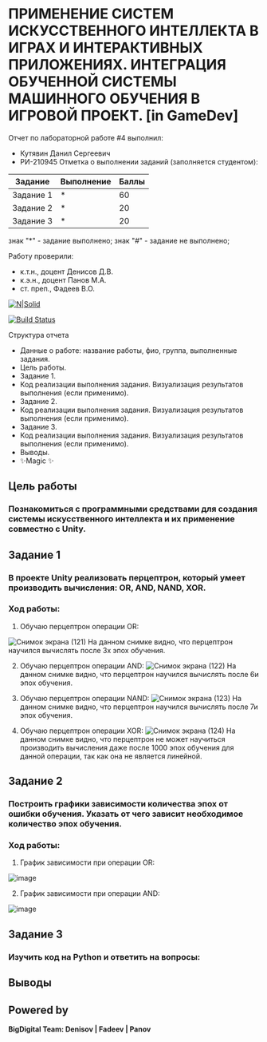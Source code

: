 # ПРИМЕНЕНИЕ СИСТЕМ ИСКУССТВЕННОГО ИНТЕЛЛЕКТА В ИГРАХ И ИНТЕРАКТИВНЫХ ПРИЛОЖЕНИЯХ. ИНТЕГРАЦИЯ ОБУЧЕННОЙ СИСТЕМЫ МАШИННОГО ОБУЧЕНИЯ В ИГРОВОЙ ПРОЕКТ. [in GameDev]
Отчет по лабораторной работе #4 выполнил:
- Кутявин Данил Сергеевич
- РИ-210945
Отметка о выполнении заданий (заполняется студентом):

| Задание | Выполнение | Баллы |
| ------ | ------ | ------ |
| Задание 1 | * | 60 |
| Задание 2 | * | 20 |
| Задание 3 | * | 20 |

знак "*" - задание выполнено; знак "#" - задание не выполнено;

Работу проверили:
- к.т.н., доцент Денисов Д.В.
- к.э.н., доцент Панов М.А.
- ст. преп., Фадеев В.О.

[![N|Solid](https://cldup.com/dTxpPi9lDf.thumb.png)](https://nodesource.com/products/nsolid)

[![Build Status](https://travis-ci.org/joemccann/dillinger.svg?branch=master)](https://travis-ci.org/joemccann/dillinger)

Структура отчета

- Данные о работе: название работы, фио, группа, выполненные задания.
- Цель работы.
- Задание 1.
- Код реализации выполнения задания. Визуализация результатов выполнения (если применимо).
- Задание 2.
- Код реализации выполнения задания. Визуализация результатов выполнения (если применимо).
- Задание 3.
- Код реализации выполнения задания. Визуализация результатов выполнения (если применимо).
- Выводы.
- ✨Magic ✨

## Цель работы
### Познакомиться с программными средствами для создания системы искусственного интеллекта и их применение совместно с Unity.

## Задание 1
### В проекте Unity реализовать перцептрон, который умеет производить вычисления: OR, AND, NAND, XOR.
### Ход работы:

1. Обучаю перцептрон операции OR:

![Снимок экрана (121)](https://user-images.githubusercontent.com/103362515/205010984-2da86e89-060e-4858-9ef9-3396c447ed57.png)
    На данном снимке видно, что перцептрон научился вычислять после 3х эпох обучения.

2. Обучаю перцептрон операции AND:
![Снимок экрана (122)](https://user-images.githubusercontent.com/103362515/205011526-e718b71c-7434-4034-8a0d-10f471c54420.png)
   На данном снимке видно, что перцептрон научился вычислять после 6и эпох обучения.

3. Обучаю перцептрон операции NAND:
![Снимок экрана (123)](https://user-images.githubusercontent.com/103362515/205011751-c8e905bb-488e-4d78-9e51-dd9cc038467c.png)
   На данном снимке видно, что перцептрон научился вычислять после 7и эпох обучения.

4. Обучаю перцептрон операции XOR:
![Снимок экрана (124)](https://user-images.githubusercontent.com/103362515/205012042-098050fb-600b-4c80-8559-d0f4312c9628.png)
   На данном снимке видно, что перцептрон не может научиться производить вычисления даже после 1000 эпох обучения для данной операции, так как она не является линейной.

## Задание 2
### Построить графики зависимости количества эпох от ошибки обучения. Указать от чего зависит необходимое количество эпох обучения.
### Ход работы:
1. График зависимости при операции OR:

![image](https://user-images.githubusercontent.com/103362515/205036549-f2206d04-2340-4e1c-acd9-cf7e02269b35.png)

2. График зависимости при операции AND:

![image](https://user-images.githubusercontent.com/103362515/205038064-21e6780a-b10b-4c33-af57-8fcc6e07877a.png)




## Задание 3
### Изучить код на Python и ответить на вопросы:


## Выводы


## Powered by

**BigDigital Team: Denisov | Fadeev | Panov**
